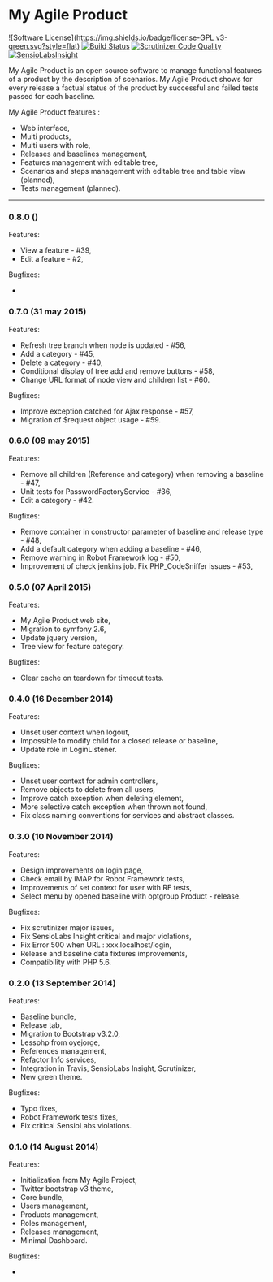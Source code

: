 My Agile Product
================
[![Software License](https://img.shields.io/badge/license-GPL v3-green.svg?style=flat)](LICENSE)
[![Build Status](https://travis-ci.org/jfx/my-agile-product.svg?branch=develop)](https://travis-ci.org/jfx/my-agile-product)
[![Scrutinizer Code Quality](https://scrutinizer-ci.com/g/jfx/my-agile-product/badges/quality-score.png?b=develop)](https://scrutinizer-ci.com/g/jfx/my-agile-product/?branch=develop)
[![SensioLabsInsight](https://insight.sensiolabs.com/projects/641d53ac-f255-49a3-97cc-17c13409f7fc/mini.png)](https://insight.sensiolabs.com/projects/641d53ac-f255-49a3-97cc-17c13409f7fc)

My Agile Product is an open source software to manage functional features of
a product by the description of scenarios.
My Agile Product shows for every release a factual status of the product by 
successful and failed tests passed for each baseline.

My Agile Product features :

* Web interface,
* Multi products,
* Multi users with role,
* Releases and baselines management,
* Features management with editable tree,
* Scenarios and steps management with editable tree and table view (planned),
* Tests management (planned).

- - -
### 0.8.0 ()
Features:

  - View a feature - #39,
  - Edit a feature - #2,


Bugfixes:

  - 


### 0.7.0 (31 may 2015)
Features:

  - Refresh tree branch when node is updated - #56,
  - Add a category - #45,
  - Delete a category - #40,
  - Conditional display of tree add and remove buttons - #58,
  - Change URL format of node view and children list - #60.

Bugfixes:

  - Improve exception catched for Ajax response - #57,
  - Migration of $request object usage - #59.


### 0.6.0 (09 may 2015)
Features:

  - Remove all children (Reference and category) when removing a baseline - #47,
  - Unit tests for PasswordFactoryService - #36,
  - Edit a category - #42.

Bugfixes:

  - Remove container in constructor parameter of baseline and release type - #48,
  - Add a default category when adding a baseline - #46,
  - Remove warning in Robot Framework log - #50,
  - Improvement of check jenkins job. Fix PHP_CodeSniffer issues - #53,


### 0.5.0 (07 April 2015)
Features:

  - My Agile Product web site,
  - Migration to symfony 2.6,
  - Update jquery version,
  - Tree view for feature category.

Bugfixes:

  - Clear cache on teardown for timeout tests.


### 0.4.0 (16 December 2014)
Features:

  - Unset user context when logout,
  - Impossible to modify child for a closed release or baseline,
  - Update role in LoginListener.

Bugfixes:

  - Unset user context for admin controllers,
  - Remove objects to delete from all users,
  - Improve catch exception when deleting element,
  - More selective catch exception when thrown not found,
  - Fix class naming conventions for services and abstract classes.
  

### 0.3.0 (10 November 2014)
Features:

  - Design improvements on login page,
  - Check email by IMAP for Robot Framework tests,
  - Improvements of set context for user with RF tests,
  - Select menu by opened baseline with optgroup Product - release.

Bugfixes:

  - Fix scrutinizer major issues,
  - Fix SensioLabs Insight critical and major violations,
  - Fix Error 500 when URL : xxx.localhost/login,
  - Release and baseline data fixtures improvements,
  - Compatibility with PHP 5.6.
  

### 0.2.0 (13 September 2014)
Features:

  - Baseline bundle,
  - Release tab,
  - Migration to Bootstrap v3.2.0,
  - Lessphp from oyejorge,
  - References management,
  - Refactor Info services,
  - Integration in Travis, SensioLabs Insight, Scrutinizer,
  - New green theme.

Bugfixes:

  - Typo fixes,
  - Robot Framework tests fixes,
  - Fix critical SensioLabs violations.


### 0.1.0 (14 August 2014)
Features:

  - Initialization from My Agile Project,
  - Twitter bootstrap v3 theme,
  - Core bundle,
  - Users management,
  - Products management,
  - Roles management,
  - Releases management,
  - Minimal Dashboard.

Bugfixes:

  - 

